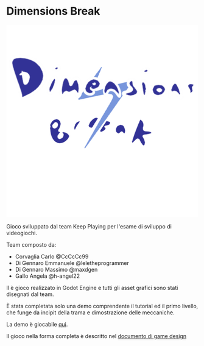 # Dimensions Break

![logo dimensions break](./project/assets/dimensionsbreak.png)

Gioco sviluppato dal team Keep Playing per l'esame di sviluppo di videogiochi.

Team composto da:
- Corvaglia Carlo @CcCcCc99
- Di Gennaro Emmanuele @leletheprogrammer
- Di Gennaro Massimo @maxdgen
- Gallo Angela @h-angel22

Il è gioco realizzato in Godot Engine e tutti gli asset grafici sono stati disegnati dal team.

È stata completata solo una demo comprendente il tutorial ed il primo livello, che funge da incipit della trama e dimostrazione delle meccaniche.

La demo è giocabile [qui](https://github.com/CcCcCc99/SVG_Project/releases/tag/Demo).

Il gioco nella forma completa è descritto nel [documento di game design](./GDD.pdf)